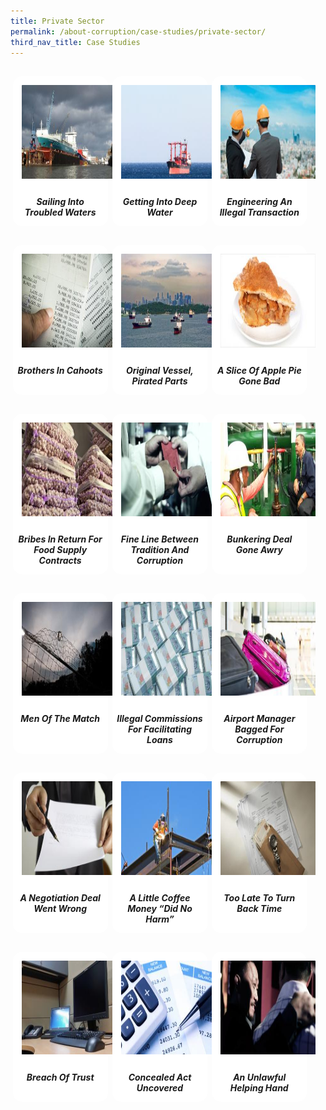 ```yaml
---
title: Private Sector
permalink: /about-corruption/case-studies/private-sector/
third_nav_title: Case Studies
---
```


<style>
/*--------------------------------------------------------------
ALYSSA: START OF Private Sector PAGE CARDS FLEXBOX LAYOUT AND STYLES
--------------------------------------------------------------*/

/* refrain from using pure img selector as it changes the logo size */
#private-container > section > div > a > img {
	display: block;
	border: 0;
	width: 100%;
    height: 150px;
    padding: 1em;
    border-radius: 15px 15px 0px 0px;
}

.card {
    flex: 1 0 500px;
    box-sizing: border-box;
    margin: 1rem .25em;
	background: white;
    margin-bottom: 1em;
    /* border: 0.13em solid rgba(0,0,0,.2); */
    border-radius: 15px;
    /* box-shadow: 2px 2px 6px 0px  rgba(0,0,0,0.3); */
}

.card a {
  color: inherit;
  text-decoration: none; /* no underline */
}

.card-content h6 {
	padding: .5em;
	margin-top: 0.5em;
	margin-bottom: .5em;
    font-weight: bold;
    color: inherit;
    text-decoration: none;
}

.card:hover {
    transition: all 0.0s ease-out;
    box-shadow: 0px 4px 8px rgba(38, 38, 38, 0.2);
    /* top: -4px; */
    border: 2px solid #cccccc;
    background-color: white;
    margin-top: 0.5em;
	margin-bottom: .5em;
  }

.card a:hover {
  color: black;
  text-decoration: none; /* no underline */
}

/* Flexbox stuff */

.cards {
    display: flex;
    flex-wrap: wrap;
    margin: 0 auto;
    /* padding: 0 1em; */
    text-align: center;
 }

@media screen and (min-width: 40em) {
    .card {
       max-width: calc(50% -  1em);
    }
}

@media screen and (min-width: 60em) {
    .card {
        max-width: calc(33% - 1em);
    }
}

@media screen and (min-width: 52em) {
    .img {
        max-width: 52em;
    }
}

@media screen and (max-width : 480px) {
	.card { 
        max-width: 100%; }
}

/*--------------------------------------------------------------
ALYSSA: END OF Private Sector PAGE CARDS FLEXBOX LAYOUT AND STYLES
--------------------------------------------------------------*/
</style>



<main id="private-container">
<section class="cards">
    <div class="card">
        <a href="/cases/pte_sailing-troubled-waters">
                <img src="/images/case/case_pte_sail-into-water.jpg">
            <div class="card-content">
                <h6>Sailing Into Troubled Waters</h6>
            </div><!-- .card-content -->
        </a>
    </div><!-- .card -->
    <div class="card">
        <a href="/cases/pte_getting-deep-water">
                <img src="/images/case/case_pte_get-into-water.jpg">
            <div class="card-content">
                <h6>Getting Into Deep Water</h6>
            </div><!-- .card-content -->
        </a>
    </div><!-- .card -->
    <div class="card">
        <a href="/cases/pte_engineer-illegal-transaction">
                <img src="/images/case/case_pte_engineer-illegal-trans.jpg">
            <div class="card-content">
                <h6>Engineering An Illegal Transaction</h6>
            </div><!-- .card-content -->
        </a>
    </div><!-- .card -->
    <div class="card">
        <a href="/cases/pte_bros-cahoots">
                <img src="/images/case/case_pte_bros-in-cahoots.jpg">
            <div class="card-content">
                <h6>Brothers In Cahoots</h6>
            </div><!-- .card-content -->
        </a>
    </div><!-- .card -->
    <div class="card">
        <a href="/cases/pte_original-vessel-pirated-parts">
                <img src="/images/case/case_pte_ori-vessel-pirated-part.jpg">
            <div class="card-content">
                <h6>Original Vessel, Pirated Parts</h6>
            </div><!-- .card-content -->
        </a>
    </div><!-- .card -->
    <div class="card">
        <a href="/cases/pte_slice-apple-pie-gone-bad">
                <img src="/images/case/case_pte_bribes-proj-info.jpg">
            <div class="card-content">
                <h6>A Slice Of Apple Pie Gone Bad</h6>
            </div><!-- .card-content -->
        </a>
    </div><!-- .card -->
    <div class="card">
        <a href="/cases/pte_bribes-return-food-supply-contracts">
                <img src="/images/case/case_pte_bribes-for-contracts.jpg">
            <div class="card-content">
                <h6>Bribes In Return For Food Supply Contracts</h6>
            </div><!-- .card-content -->
        </a>
    </div><!-- .card -->
    <div class="card">
    	<a href="/cases/pte_line-betwn-tradition-corruption">
           	<img src="/images/case/case_pte_trad-corrupt.jpg">
           <div class="card-content">
           	<h6>Fine Line Between Tradition And Corruption</h6>
           </div><!-- .card-content -->
    	</a>
    </div><!-- .card -->
    <div class="card">
        <a href="/cases/pte_bunker-deal-gone-awry">
                <img src="/images/case/case_pte_bunker-deal.jpg">
            <div class="card-content">
                <h6>Bunkering Deal Gone Awry</h6>
            </div><!-- .card-content -->
        </a>
    </div><!-- .card -->
    <div class="card">
        <a href="/cases/pte_men-match">
                <img src="/images/case/case_pte_match-fix.jpg">
            <div class="card-content">
                <h6>Men Of The Match</h6>
            </div><!-- .card-content -->
        </a>
    </div><!-- .card -->
    <div class="card">
        <a href="/cases/pte_illegal-commissions-facilitating-loans">
                <img src="/images/case/case_pte_illegal-comm.jpg">
            <div class="card-content">
                <h6>Illegal Commissions For Facilitating Loans</h6>
            </div><!-- .card-content -->
        </a>
    </div><!-- .card -->
    <div class="card">
        <a href="/cases/pte_airport-mgr-bagged-corruption">
                <img src="/images/case/case_pte_bagged-for-corrupt.jpg">
            <div class="card-content">
                <h6>Airport Manager Bagged For Corruption</h6>
            </div><!-- .card-content -->
        </a>
    </div><!-- .card -->
    <div class="card">
        <a href="/cases/pte_nego-deal-went-wrong">
                <img src="/images/case/case_pte_nego-went-wrong.jpg">
            <div class="card-content">
                <h6>A Negotiation Deal Went Wrong</h6>
            </div><!-- .card-content -->
        </a>
    </div><!-- .card -->
    <div class="card">
        <a href="/cases/pte_little-coffee-money">
                <img src="/images/case/case_pte_coffee-money.jpg">
            <div class="card-content">
                <h6>A Little Coffee Money “Did No Harm”</h6>
            </div><!-- .card-content -->
        </a>
    </div><!-- .card -->
    <div class="card">
        <a href="/cases/pte_too-late-turn-back-time">
                <img src="/images/case/case_pte_turn-back-time.jpg">
            <div class="card-content">
                <h6>Too Late To Turn Back Time</h6>
            </div><!-- .card-content -->
        </a>
    </div><!-- .card -->
    <div class="card">
        <a href="/cases/pte_breach-trust">
                <img src="/images/case/case_pte_breach-trust.jpg">
            <div class="card-content">
                <h6>Breach Of Trust</h6>
            </div><!-- .card-content -->
        </a>
    </div><!-- .card -->
    <div class="card">
        <a href="/cases/pte_concealed-act-uncovered">
                <img src="/images/case/case_pte_concealed-act.jpg">
            <div class="card-content">
                <h6>Concealed Act Uncovered</h6>
            </div><!-- .card-content -->
        </a>
    </div><!-- .card -->
    <div class="card">
        <a href="/cases/pte_unlawful-helping-hand">
                <img src="/images/case/case_pte_unlawful-hand.jpg">
            <div class="card-content">
                <h6>An Unlawful Helping Hand</h6>
            </div><!-- .card-content -->
        </a>
    </div><!-- .card -->

</section><!-- .cards -->


</main>

